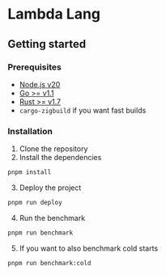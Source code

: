 # Lambda Lang

## Getting started

### Prerequisites

- [Node.js v20](https://nodejs.org/en/)
- [Go >= v1.1](https://golang.org/dl/)
- [Rust >= v1.7](https://www.rust-lang.org/tools/install)
- `cargo-zigbuild` if you want fast builds

### Installation

1. Clone the repository
2. Install the dependencies
```bash
pnpm install
```
3. Deploy the project
```bash
pnpm run deploy
```
4. Run the benchmark
```bash
pnpm run benchmark
```
5. If you want to also benchmark cold starts

```bash
pnpm run benchmark:cold
```